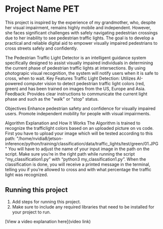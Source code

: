 # Project Name PET

This project is inspired by the experience of my grandmother, who, despite her visual impairment, remains highly mobile and independent. However, she faces significant challenges with safely navigating pedestrian crossings due to her inability to see pedestrian traffic lights. The goal is to develop a practical and reliable digital aid to empower visually impaired pedestrians to cross streets safely and confidently.

The Pedestrian Traffic Light Detector is an intelligent guidance system specifically designed to assist visually impaired individuals in determining the current phase of pedestrian traffic lights at intersections. By using photograpic visual recognition, the system will notify users when it is safe to cross, when to wait.
Key Features
 Traffic Light Detection: Utilizes AI-powered computer vision to detect pedestrian traffic light colors (red, green) and has been trained on images from the US, Europe and Asia.
Feedback: Provides clear instructions to communicate the current light phase and such as the "walk" or "stop" status.

Objectives
Enhance pedestrian safety and confidence for visually impaired users.
Promote independent mobility for people with visual impairments.



Algorithm Explanation and How It Works
The Algorithm is trained to recognize the trafficlight colors based on an uploaded picture on vs code.
First you have to upload your image which will be tested according to this path: "/home/nvidia8/jetson-inference/python/training/classification/data/traffic_lights/test/green/01.JPG"                           You will have to adjust the name of your input image in the path on the script.
Make sure you’re in the right path while running the script “my_classification1.py” with “python3 my_classification1.py”.
When the classification is done, you will receive a printed message in the terminal, telling you if you’re allowed to cross and with what percentage the traffic light was recognized.


## Running this project

1. Add steps for running this project.
2. Make sure to include any required libraries that need to be installed for your project to run.

[View a video explanation here](video link)

